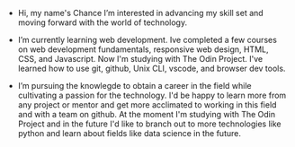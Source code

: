 -  Hi, my name's Chance I’m interested in advancing my skill set and moving forward with the world of technology.

-  I’m currently learning web development. Ive completed a few courses on web development fundamentals, responsive web design, HTML, CSS, and Javascript.      Now I'm studying with The Odin Project. I've learned how to use git, github, Unix CLI, vscode, and browser dev tools.  
   

-  I’m pursuing the knowlegde to obtain a career in the field while cultivating a passion for the technology. I'd be happy to learn more from any project 
   or mentor and get more acclimated to working in this field and with a team on github. At the moment I'm studying with The Odin Project and in the future    I'd like to branch out to more technologies like python and learn about fields like data science in the future.


<!---
TakingChances01/TakingChances01 is a ✨ special ✨ repository because its `README.md` (this file) appears on your GitHub profile.
You can click the Preview link to take a look at your changes.
--->
